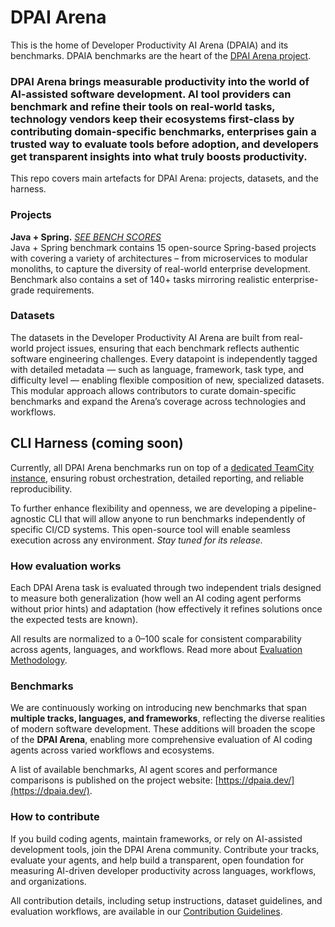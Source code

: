 # DPAI Arena

This is the home of Developer Productivity AI Arena (DPAIA) and its benchmarks. DPAIA benchmarks are the heart of the [DPAI Arena project](https://dpaia.dev/).

### DPAI Arena brings measurable productivity into the world of AI-assisted software development. AI tool providers can benchmark and refine their tools on real-world tasks, technology vendors keep their ecosystems first-class by contributing domain-specific benchmarks, enterprises gain a trusted way to evaluate tools before adoption, and developers get transparent insights into what truly boosts productivity.

This repo covers main artefacts for DPAI Arena: projects, datasets, and the harness.

### Projects

**Java \+ Spring.**  *[SEE BENCH SCORES](https://dpaia.dev/#scoreboards)*  
Java \+ Spring benchmark contains 15 open-source Spring-based projects with covering a variety of architectures – from microservices to modular monoliths, to capture the diversity of real-world enterprise development. Benchmark also contains a set of 140+ tasks mirroring realistic enterprise-grade requirements.

### Datasets

The datasets in the Developer Productivity AI Arena are built from real-world project issues, ensuring that each benchmark reflects authentic software engineering challenges. Every datapoint is independently tagged with detailed metadata — such as language, framework, task type, and difficulty level — enabling flexible composition of new, specialized datasets. This modular approach allows contributors to curate domain-specific benchmarks and expand the Arena’s coverage across technologies and workflows.

## CLI Harness (coming soon)

Currently, all DPAI Arena benchmarks run on top of a [dedicated TeamCity instance](https://dpaia.teamcity.com/), ensuring robust orchestration, detailed reporting, and reliable reproducibility.

To further enhance flexibility and openness, we are developing a pipeline-agnostic CLI that will allow anyone to run benchmarks independently of specific CI/CD systems. This open-source tool will enable seamless execution across any environment. *Stay tuned for its release.*

### How evaluation works

Each DPAI Arena task is evaluated through two independent trials designed to measure both generalization (how well an AI coding agent performs without prior hints) and adaptation (how effectively it refines solutions once the expected tests are known).

All results are normalized to a 0–100 scale for consistent comparability across agents, languages, and workflows. Read more about [Evaluation Methodology](.profile/EVALUATION.md).

### Benchmarks

We are continuously working on introducing new benchmarks that span **multiple tracks, languages, and frameworks**, reflecting the diverse realities of modern software development. These additions will broaden the scope of the **DPAI Arena**, enabling more comprehensive evaluation of AI coding agents across varied workflows and ecosystems.

A list of available benchmarks, AI agent scores and performance comparisons is published on the project website: [https://dpaia.dev/](https://dpaia.dev/).

### How to contribute

If you build coding agents, maintain frameworks, or rely on AI-assisted development tools, join the DPAI Arena community. Contribute your tracks, evaluate your agents, and help build a transparent, open foundation for measuring AI-driven developer productivity across languages, workflows, and organizations.

All contribution details, including setup instructions, dataset guidelines, and evaluation workflows, are available in our [Contribution Guidelines](https://github.com/dpaia/.github/blob/main/profile/CONTRIBUTION.md). 

